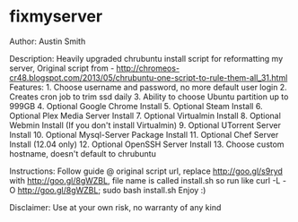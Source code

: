 fixmyserver
===========
Author: Austin Smith

Description: Heavily upgraded chrubuntu install script for reformatting my server,
			 Original script from - http://chromeos-cr48.blogspot.com/2013/05/chrubuntu-one-script-to-rule-them-all_31.html
Features: 
	1. Choose username and password, no more default user login
	2. Creates cron job to trim ssd daily
	3. Ability to choose Ubuntu partition up to 999GB 
	4. Optional Google Chrome Install
	5. Optional Steam Install
	6. Optional Plex Media Server Install
	7. Optional Virtualmin Install
	8. Optional Webmin Install (If you don't install Virtualmin)
	9. Optional UTorrent Server Install
	10. Optional Mysql-Server Package Install
	11. Optional Chef Server Install (12.04 only)
	12. Optional OpenSSH Server Install
	13. Choose custom hostname, doesn't default to chrubuntu

Instructions: Follow guide @ original script url, replace http://goo.gl/s9ryd with http://goo.gl/8gWZBL,
			  file name is called install.sh so run like curl -L -O http://goo.gl/8gWZBL; sudo bash install.sh
			  Enjoy :)
			  
Disclaimer:   Use at your own risk, no warranty of any kind



